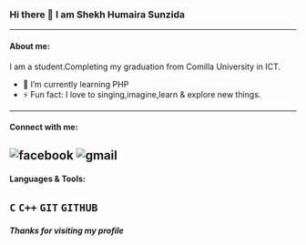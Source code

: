 ### Hi there 👋 I am Shekh Humaira Sunzida
---
#### About me: ####
I am a student.Completing my graduation from Comilla University in ICT.

- 🌱 I’m currently learning PHP
- ⚡ Fun fact: I love to singing,imagine,learn & explore new things.
---
#### Connect with me: ####
![facebook](https://www.facebook.com/sunzida.alpa/)
![gmail](https://mail.google.com/mail/u/0/?tab=rm&ogbl)
---
#### Languages & Tools: ####
```C``` ```C++``` ```GIT``` ```GITHUB```
---
##### Thanks for visiting my profile #####
